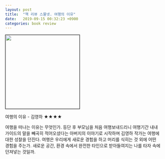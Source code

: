 ```yaml
---
layout: post
title:  "책 리뷰 스물넷. 여행의 이유"
date:   2019-09-15 00:32:23 +0900
categories: book review
---
```

<img width=240px style="border:1px solid black;" src="https://shopping-phinf.pstatic.net/main_3243830/32438307676.20220527032933.jpg?type=w300">

여행의 이유 - 김영하 ★★★★

여행을 떠나는 이유는 무엇인가. 등단 후 부모님을 처음 여행보내드리니 여행기간 내내 가이드의 말을 빼곡히 적어오셨다는 아버지의 이야기로 시작하며 김영하 작가는 여행에 대한 성찰을 던진다.
여행은 우리에게 새로운 경험을 하고 머리를 식히는 것 외에 어떤 경험을 주는가. 새로운 공간, 환경 속에서 완전한 타인으로 받아들여지는 나를 타자 속에 던져넣는 것일까.

